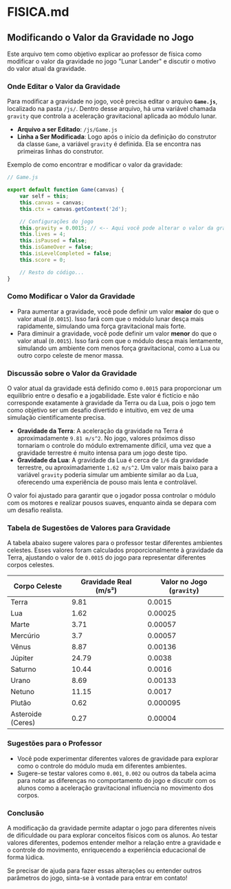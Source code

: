 # FISICA.md

## Modificando o Valor da Gravidade no Jogo

Este arquivo tem como objetivo explicar ao professor de física como modificar o valor da gravidade no jogo "Lunar Lander" e discutir o motivo do valor atual da gravidade.

### Onde Editar o Valor da Gravidade

Para modificar a gravidade no jogo, você precisa editar o arquivo **`Game.js`**, localizado na pasta `/js/`. Dentro desse arquivo, há uma variável chamada `gravity` que controla a aceleração gravitacional aplicada ao módulo lunar.

- **Arquivo a ser Editado**: `/js/Game.js`
- **Linha a Ser Modificada**: Logo após o início da definição do construtor da classe `Game`, a variável `gravity` é definida. Ela se encontra nas primeiras linhas do construtor.

Exemplo de como encontrar e modificar o valor da gravidade:

```javascript
// Game.js

export default function Game(canvas) {
    var self = this;
    this.canvas = canvas;
    this.ctx = canvas.getContext('2d');

    // Configurações do jogo
    this.gravity = 0.0015; // <-- Aqui você pode alterar o valor da gravidade
    this.lives = 4;
    this.isPaused = false;
    this.isGameOver = false;
    this.isLevelCompleted = false;
    this.score = 0;

    // Resto do código...
}
```

### Como Modificar o Valor da Gravidade

- Para aumentar a gravidade, você pode definir um valor **maior** do que o valor atual (`0.0015`). Isso fará com que o módulo lunar desça mais rapidamente, simulando uma força gravitacional mais forte.
- Para diminuir a gravidade, você pode definir um valor **menor** do que o valor atual (`0.0015`). Isso fará com que o módulo desça mais lentamente, simulando um ambiente com menos força gravitacional, como a Lua ou outro corpo celeste de menor massa.

### Discussão sobre o Valor da Gravidade

O valor atual da gravidade está definido como `0.0015` para proporcionar um equilíbrio entre o desafio e a jogabilidade. Este valor é fictício e não corresponde exatamente à gravidade da Terra ou da Lua, pois o jogo tem como objetivo ser um desafio divertido e intuitivo, em vez de uma simulação cientificamente precisa.

- **Gravidade da Terra**: A aceleração da gravidade na Terra é aproximadamente `9.81 m/s^2`. No jogo, valores próximos disso tornariam o controle do módulo extremamente difícil, uma vez que a gravidade terrestre é muito intensa para um jogo deste tipo.
- **Gravidade da Lua**: A gravidade da Lua é cerca de `1/6` da gravidade terrestre, ou aproximadamente `1.62 m/s^2`. Um valor mais baixo para a variável `gravity` poderia simular um ambiente similar ao da Lua, oferecendo uma experiência de pouso mais lenta e controlável.

O valor foi ajustado para garantir que o jogador possa controlar o módulo com os motores e realizar pousos suaves, enquanto ainda se depara com um desafio realista.

### Tabela de Sugestões de Valores para Gravidade
A tabela abaixo sugere valores para o professor testar diferentes ambientes celestes. Esses valores foram calculados proporcionalmente à gravidade da Terra, ajustando o valor de `0.0015` do jogo para representar diferentes corpos celestes.

| Corpo Celeste          | Gravidade Real (m/s²) | Valor no Jogo (`gravity`) |
|------------------------|-----------------------|---------------------------|
| Terra                  | 9.81                  | 0.0015                    |
| Lua                    | 1.62                  | 0.00025                   |
| Marte                  | 3.71                  | 0.00057                   |
| Mercúrio               | 3.7                   | 0.00057                   |
| Vênus                  | 8.87                  | 0.00136                   |
| Júpiter                | 24.79                 | 0.0038                    |
| Saturno                | 10.44                 | 0.0016                    |
| Urano                  | 8.69                  | 0.00133                   |
| Netuno                 | 11.15                 | 0.0017                    |
| Plutão                 | 0.62                  | 0.000095                  |
| Asteroide (Ceres)      | 0.27                  | 0.00004                   |

### Sugestões para o Professor
- Você pode experimentar diferentes valores de gravidade para explorar como o controle do módulo muda em diferentes ambientes.
- Sugere-se testar valores como `0.001`, `0.002` ou outros da tabela acima para notar as diferenças no comportamento do jogo e discutir com os alunos como a aceleração gravitacional influencia no movimento dos corpos.

### Conclusão
A modificação da gravidade permite adaptar o jogo para diferentes níveis de dificuldade ou para explorar conceitos físicos com os alunos. Ao testar valores diferentes, podemos entender melhor a relação entre a gravidade e o controle do movimento, enriquecendo a experiência educacional de forma lúdica.

Se precisar de ajuda para fazer essas alterações ou entender outros parâmetros do jogo, sinta-se à vontade para entrar em contato!
